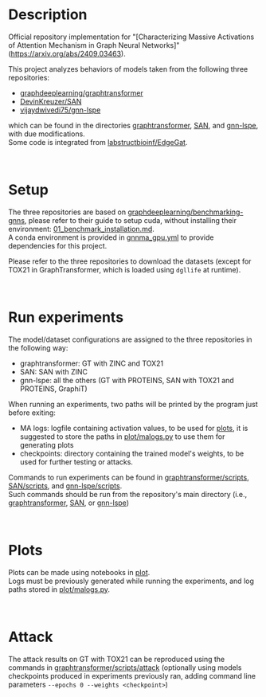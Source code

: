 # Description

Official repository implementation for "[Characterizing Massive Activations of Attention Mechanism in Graph Neural Networks]"(https://arxiv.org/abs/2409.03463).

This project analyzes behaviors of models taken from the following three repositories:
- [graphdeeplearning/graphtransformer](https://github.com/graphdeeplearning/graphtransformer)
- [DevinKreuzer/SAN](https://github.com/DevinKreuzer/SAN)
- [vijaydwivedi75/gnn-lspe](https://github.com/vijaydwivedi75/gnn-lspe)

which can be found in the directories [graphtransformer](./graphtransformer), [SAN](./SAN), and [gnn-lspe](./gnn-lspe), with due modifications.\
Some code is integrated from [labstructbioinf/EdgeGat](https://github.com/labstructbioinf/EdgeGat).


<br>

# Setup

The three repositories are based on [graphdeeplearning/benchmarking-gnns](https://github.com/graphdeeplearning/benchmarking-gnns), please refer to their guide to setup cuda, without installing their environment: [01_benchmark_installation.md](https://github.com/graphdeeplearning/benchmarking-gnns/blob/master/docs/01_benchmark_installation.md).\
A conda environment is provided in [gnnma_gpu.yml](./gnnma_gpu.yml) to provide dependencies for this project.

Please refer to the three repositories to download the datasets (except for TOX21 in GraphTransformer, which is loaded using `dgllife` at runtime).


<br>

# Run experiments

The model/dataset configurations are assigned to the three repositories in the following way:
- graphtransformer: GT with ZINC and TOX21
- SAN: SAN with ZINC
- gnn-lspe: all the others (GT with PROTEINS, SAN with TOX21 and PROTEINS, GraphiT)

When running an experiments, two paths will be printed by the program just before exiting:
- MA logs: logfile containing activation values, to be used for [plots](./plot), it is suggested to store the paths in [plot/malogs.py](./plot/malogs.py) to use them for generating plots
- checkpoints: directory containing the trained model's weights, to be used for further testing or attacks.

Commands to run experiments can be found in [graphtransformer/scripts](./graphtransformer/scripts), [SAN/scripts](./SAN/scripts), and [gnn-lspe/scripts](./gnn-lspe/scripts).\
Such commands should be run from the repository's main directory (i.e., [graphtransformer](./graphtransformer), [SAN](./SAN), or [gnn-lspe](./gnn-lspe))


<br>

# Plots

Plots can be made using notebooks in [plot](./plot).\
Logs must be previously generated while running the experiments, and log paths stored in [plot/malogs.py](./plot/malogs.py).


<br>

# Attack

The attack results on GT with TOX21 can be reproduced using the commands in [graphtransformer/scripts/attack](./graphtransformer/scripts/attack) (optionally using models checkpoints produced in experiments previously ran, adding command line parameters `--epochs 0 --weights <checkpoint>`)

<br><br><br>

